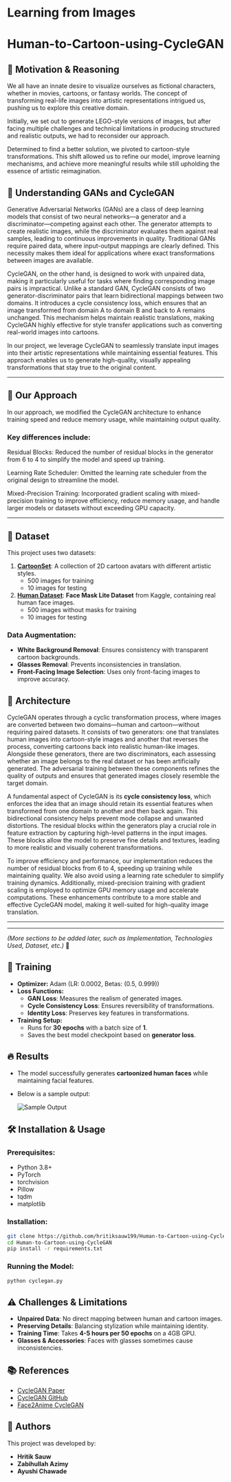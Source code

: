 # Learning from Images

# Human-to-Cartoon-using-CycleGAN 

## 📌 Motivation & Reasoning
We all have an innate desire to visualize ourselves as fictional characters, whether in movies, cartoons, or fantasy worlds. The concept of transforming real-life images into artistic representations intrigued us, pushing us to explore this creative domain. 

Initially, we set out to generate LEGO-style versions of images, but after facing multiple challenges and technical limitations in producing structured and realistic outputs, we had to reconsider our approach. 

Determined to find a better solution, we pivoted to cartoon-style transformations. This shift allowed us to refine our model, improve learning mechanisms, and achieve more meaningful results while still upholding the essence of artistic reimagination. 

## 📌 Understanding GANs and CycleGAN
Generative Adversarial Networks (GANs) are a class of deep learning models that consist of two neural networks—a generator and a discriminator—competing against each other. The generator attempts to create realistic images, while the discriminator evaluates them against real samples, leading to continuous improvements in quality. Traditional GANs require paired data, where input-output mappings are clearly defined. This necessity makes them ideal for applications where exact transformations between images are available.

CycleGAN, on the other hand, is designed to work with unpaired data, making it particularly useful for tasks where finding corresponding image pairs is impractical. Unlike a standard GAN, CycleGAN consists of two generator-discriminator pairs that learn bidirectional mappings between two domains. It introduces a cycle consistency loss, which ensures that an image transformed from domain A to domain B and back to A remains unchanged. This mechanism helps maintain realistic translations, making CycleGAN highly effective for style transfer applications such as converting real-world images into cartoons. 

In our project, we leverage CycleGAN to seamlessly translate input images into their artistic representations while maintaining essential features. This approach enables us to generate high-quality, visually appealing transformations that stay true to the original content. 

---
## 📌 Our Approach 
In our approach, we modified the CycleGAN architecture to enhance training speed and reduce memory usage, while maintaining output quality.<br>
 
### Key differences include:
Residual Blocks: Reduced the number of residual blocks in the generator from 6 to 4 to simplify the model and speed up training.<br>

Learning Rate Scheduler: Omitted the learning rate scheduler from the original design to streamline the model.<br>

Mixed-Precision Training: Incorporated gradient scaling with mixed-precision training to improve efficiency, reduce memory usage, and handle larger models or datasets without exceeding GPU capacity.<br>

---
## 📌 Dataset

This project uses two datasets:
1. [**CartoonSet**](https://google.github.io/cartoonset/): A collection of 2D cartoon avatars with different artistic styles.
   - 500 images for training
   - 10 images for testing
2. [**Human Dataset**](https://www.kaggle.com/datasets/prasoonkottarathil/face-mask-lite-dataset): **Face Mask Lite Dataset** from Kaggle, containing real human face images.
   - 500 images without masks for training
   - 10 images for testing

### Data Augmentation:

- **White Background Removal**: Ensures consistency with transparent cartoon backgrounds.
- **Glasses Removal**: Prevents inconsistencies in translation.
- **Front-Facing Image Selection**: Uses only front-facing images to improve accuracy.

## 📌 Architecture
CycleGAN operates through a cyclic transformation process, where images are converted between two domains—human and cartoon—without requiring paired datasets. It consists of two generators: one that translates human images into cartoon-style images and another that reverses the process, converting cartoons back into realistic human-like images. Alongside these generators, there are two discriminators, each assessing whether an image belongs to the real dataset or has been artificially generated. The adversarial training between these components refines the quality of outputs and ensures that generated images closely resemble the target domain.

A fundamental aspect of CycleGAN is its **cycle consistency loss**, which enforces the idea that an image should retain its essential features when transformed from one domain to another and then back again. This bidirectional consistency helps prevent mode collapse and unwanted distortions. The residual blocks within the generators play a crucial role in feature extraction by capturing high-level patterns in the input images. These blocks allow the model to preserve fine details and textures, leading to more realistic and visually coherent transformations.

To improve efficiency and performance, our implementation reduces the number of residual blocks from 6 to 4, speeding up training while maintaining quality. We also avoid using a learning rate scheduler to simplify training dynamics. Additionally, mixed-precision training with gradient scaling is employed to optimize GPU memory usage and accelerate computations. These enhancements contribute to a more stable and effective CycleGAN model, making it well-suited for high-quality image translation.

---
---

*(More sections to be added later, such as Implementation, Technologies Used, Dataset, etc.)* 📌


## 🎯 Training

- **Optimizer:** Adam (LR: 0.0002, Betas: (0.5, 0.999))
- **Loss Functions:**
  - **GAN Loss**: Measures the realism of generated images.
  - **Cycle Consistency Loss**: Ensures reversibility of transformations.
  - **Identity Loss**: Preserves key features in transformations.
- **Training Setup:**
  - Runs for **30 epochs** with a batch size of **1**.
  - Saves the best model checkpoint based on **generator loss**.

## 🔥 Results

- The model successfully generates **cartoonized human faces** while maintaining facial features.
- Below is a sample output:

  ![Sample Output](./output/final_30_nlr_6rb.png)

## 🛠 Installation & Usage

### Prerequisites:

- Python 3.8+
- PyTorch
- torchvision
- Pillow
- tqdm
- matplotlib

### Installation:

```bash
git clone https://github.com/hritiksauw199/Human-to-Cartoon-using-CycleGAN.git
cd Human-to-Cartoon-using-CycleGAN
pip install -r requirements.txt
```

### Running the Model:

```bash
python cyclegan.py
```

## ⚠️ Challenges & Limitations

- **Unpaired Data**: No direct mapping between human and cartoon images.
- **Preserving Details**: Balancing stylization while maintaining identity.
- **Training Time**: Takes **4-5 hours per 50 epochs** on a 4GB GPU.
- **Glasses & Accessories**: Faces with glasses sometimes cause inconsistencies.

## 📚 References

- [CycleGAN Paper](https://arxiv.org/pdf/1703.10593)
- [CycleGAN GitHub](https://github.com/junyanz/CycleGAN)
- [Face2Anime CycleGAN](https://github.com/lmtri1998/Face2Anime-using-CycleGAN)

## 📌 Authors

This project was developed by:

- **Hritik Sauw**
- **Zabihullah Azimy**
- **Ayushi Chawade**
